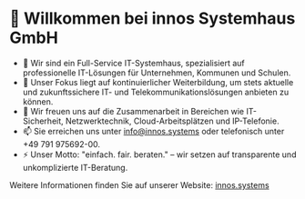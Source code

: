 # 👋 Willkommen bei innos Systemhaus GmbH

- 👀 Wir sind ein Full-Service IT-Systemhaus, spezialisiert auf professionelle IT-Lösungen für Unternehmen, Kommunen und Schulen.
- 🌱 Unser Fokus liegt auf kontinuierlicher Weiterbildung, um stets aktuelle und zukunftssichere IT- und Telekommunikationslösungen anbieten zu können.
- 💞️ Wir freuen uns auf die Zusammenarbeit in Bereichen wie IT-Sicherheit, Netzwerktechnik, Cloud-Arbeitsplätzen und IP-Telefonie.
- 📫 Sie erreichen uns unter info@innos.systems oder telefonisch unter +49 791 975692-00.
- ⚡ Unser Motto: "einfach. fair. beraten." – wir setzen auf transparente und unkomplizierte IT-Beratung.

Weitere Informationen finden Sie auf unserer Website: [innos.systems](https://innos.systems)

<!---
innossystems/innossystems is a ✨ special ✨ repository because its `README.md` (this file) appears on your GitHub profile.
You can click the Preview link to take a look at your changes.
--->
